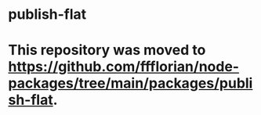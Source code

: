 # publish-flat

# This repository was moved to https://github.com/ffflorian/node-packages/tree/main/packages/publish-flat.
